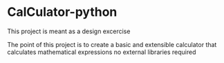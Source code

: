 # CalCulator-python

This project is meant as a design excercise

The point of this project is to create a basic and extensible calculator that calculates mathematical expressions no external libraries required
